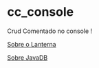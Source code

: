 cc_console
==========

Crud Comentado no console !


[Sobre o Lanterna](http://code.google.com/p/lanterna/wiki/Screenshots)


[Sobre JavaDB](http://docs.oracle.com/javadb/)